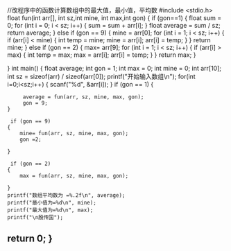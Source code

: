 //改程序中的函数计算数组中的最大值，最小值，平均数
#include <stdio.h>
  float fun(int arr[], int sz,int  mine, int max,int gon)
  {
	  if (gon==1)
	  {
		  float sum = 0;
		  for (int i = 0; i < sz; i++)
		  {
			  sum = sum + arr[i];
		  }
		  float average = sum / sz;
		  return average;
	  }
	  else if (gon == 9)
	  {
		  mine = arr[0];
		  for (int i = 1; i < sz; i++)
		  {
			  if (arr[i] < mine)
			  {
				  int temp = mine;
				  mine = arr[i];
				  arr[i] = temp;
			  }
		  }
		  return mine;
	  }
	  else if (gon == 2)
	  {
		  max= arr[9];
		  for (int i = 1; i < sz; i++)
		  {
			  if (arr[i] > max)
			  {
				  int temp = max;
				  max = arr[i];
				  arr[i] = temp;
			  }
		  }
		  return max;
	  }

}
int main()
{
	float average;
	int gon = 1;
	int max = 0;
   int mine = 0;
   int arr[10];
   int sz = sizeof(arr) / sizeof(arr[0]);
   printf("开始输入数组\n");
   for(int i=0;i<sz;i++)
   { 
	   scanf("%d", &arr[i]);
   }
	if (gon == 1)
	{
		 
		 average = fun(arr, sz, mine, max, gon);
		 gon = 9;
	}

	 if (gon == 9)
	{
		mine= fun(arr, sz, mine, max, gon);
		gon =2;
		
	}

	 if (gon == 2)
	{
		max = fun(arr, sz, mine, max, gon);

	}
	printf("数组平均数为 =%.2f\n", average);
	printf("最小值为=%d\n", mine);
	printf("最大值为=%d\n", max);
    printf("\n殷传国");
   return 0;
}
-----------------------------------------

